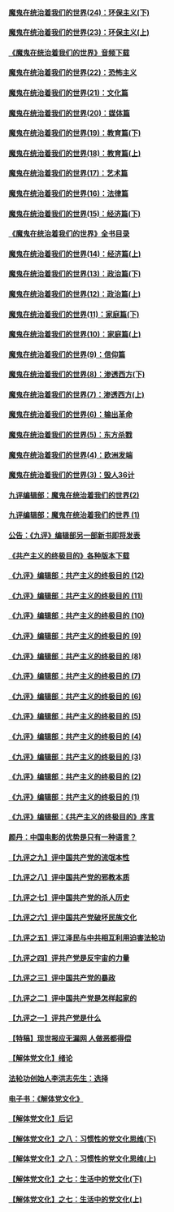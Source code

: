 #### [魔鬼在统治着我们的世界(24)：环保主义(下)](../pages/nsc422/n10695307.md?t=10100932) 

#### [魔鬼在统治着我们的世界(23)：环保主义(上)](../pages/nsc422/n10688613.md?t=10100932) 

#### [《魔鬼在统治着我们的世界》音频下载](../pages/nsc422/n10635553.md?t=10100932) 

#### [魔鬼在统治着我们的世界(22)：恐怖主义](../pages/nsc422/n10614727.md?t=10100932) 

#### [魔鬼在统治着我们的世界(21)：文化篇](../pages/nsc422/n10597706.md?t=10100932) 

#### [魔鬼在统治着我们的世界(20)：媒体篇](../pages/nsc422/n10586579.md?t=10100932) 

#### [魔鬼在统治着我们的世界(19)：教育篇(下)](../pages/nsc422/n10564808.md?t=10100932) 

#### [魔鬼在统治着我们的世界(18)：教育篇(上)](../pages/nsc422/n10526970.md?t=10100932) 

#### [魔鬼在统治着我们的世界(17)：艺术篇](../pages/nsc422/n10499093.md?t=10100932) 

#### [魔鬼在统治着我们的世界(16)：法律篇](../pages/nsc422/n10485969.md?t=10100932) 

#### [魔鬼在统治着我们的世界(15)：经济篇(下)](../pages/nsc422/n10469975.md?t=10100932) 

#### [《魔鬼在统治着我们的世界》全书目录](../pages/nsc422/n10464261.md?t=10100932) 

#### [魔鬼在统治着我们的世界(14)：经济篇(上)](../pages/nsc422/n10457370.md?t=10100932) 

#### [魔鬼在统治着我们的世界(13)：政治篇(下)](../pages/nsc422/n10448270.md?t=10100932) 

#### [魔鬼在统治着我们的世界(12)：政治篇(上)](../pages/nsc422/n10444576.md?t=10100932) 

#### [魔鬼在统治着我们的世界(11)：家庭篇(下)](../pages/nsc422/n10440961.md?t=10100932) 

#### [魔鬼在统治着我们的世界(10)：家庭篇(上)](../pages/nsc422/n10435448.md?t=10100932) 

#### [魔鬼在统治着我们的世界(9)：信仰篇](../pages/nsc422/n10432159.md?t=10100932) 

#### [魔鬼在统治着我们的世界(8)：渗透西方(下)](../pages/nsc422/n10429603.md?t=10100932) 

#### [魔鬼在统治着我们的世界(7)：渗透西方(上)](../pages/nsc422/n10426013.md?t=10100932) 

#### [魔鬼在统治着我们的世界(6)：输出革命](../pages/nsc422/n10421536.md?t=10100932) 

#### [魔鬼在统治着我们的世界(5)：东方杀戮](../pages/nsc422/n10417707.md?t=10100932) 

#### [魔鬼在统治着我们的世界(4)：欧洲发端](../pages/nsc422/n10414890.md?t=10100932) 

#### [魔鬼在统治着我们的世界(3)：毁人36计](../pages/nsc422/n10411583.md?t=10100932) 

#### [九评编辑部：魔鬼在统治着我们的世界(2)](../pages/nsc422/n10410036.md?t=10100932) 

#### [九评编辑部：魔鬼在统治着我们的世界 (1)](../pages/nsc422/n10406825.md?t=10100932) 

#### [公告：《九评》编辑部另一部新书即将发表](../pages/nsc422/n10405104.md?t=10100932) 

#### [《共产主义的终极目的》各种版本下载](../pages/nsc422/n10022138.md?t=10100932) 

#### [《九评》编辑部：共产主义的终极目的 (12)](../pages/nsc422/n9933272.md?t=10100932) 

#### [《九评》编辑部：共产主义的终极目的 (11)](../pages/nsc422/n9924973.md?t=10100932) 

#### [《九评》编辑部：共产主义的终极目的 (10)](../pages/nsc422/n9920883.md?t=10100932) 

#### [《九评》编辑部：共产主义的终极目的 (9)](../pages/nsc422/n9916363.md?t=10100932) 

#### [《九评》编辑部：共产主义的终极目的 (8)](../pages/nsc422/n9912488.md?t=10100932) 

#### [《九评》编辑部：共产主义的终极目的 (7)](../pages/nsc422/n9901176.md?t=10100932) 

#### [《九评》编辑部：共产主义的终极目的 (6)](../pages/nsc422/n9899359.md?t=10100932) 

#### [《九评》编辑部：共产主义的终极目的 (5)](../pages/nsc422/n9893174.md?t=10100932) 

#### [《九评》编辑部：共产主义的终极目的 (4)](../pages/nsc422/n9891246.md?t=10100932) 

#### [《九评》编辑部：共产主义的终极目的 (3)](../pages/nsc422/n9879879.md?t=10100932) 

#### [《九评》编辑部：共产主义的终极目的 (2)](../pages/nsc422/n9876205.md?t=10100932) 

#### [《九评》编辑部：共产主义的终极目的 (1)](../pages/nsc422/n9865857.md?t=10100932) 

#### [《九评》编辑部：《共产主义的终极目的》序言](../pages/nsc422/n9862666.md?t=10100932) 

#### [颜丹：中国电影的优势是只有一种语言？](../pages/nsc422/n9583062.md?t=10100932) 

#### [【九评之九】评中国共产党的流氓本性](../pages/nsc422/n737542.md?t=10100932) 

#### [【九评之八】评中国共产党的邪教本质](../pages/nsc422/n735942.md?t=10100932) 

#### [【九评之七】评中国共产党的杀人历史](../pages/nsc422/n733806.md?t=10100932) 

#### [【九评之六】评中国共产党破坏民族文化](../pages/nsc422/n731667.md?t=10100932) 

#### [【九评之五】评江泽民与中共相互利用迫害法轮功](../pages/nsc422/n730058.md?t=10100932) 

#### [【九评之四】评共产党是反宇宙的力量](../pages/nsc422/n727814.md?t=10100932) 

#### [【九评之三】评中国共产党的暴政](../pages/nsc422/n725597.md?t=10100932) 

#### [【九评之二】评中国共产党是怎样起家的](../pages/nsc422/n723946.md?t=10100932) 

#### [【九评之一】评共产党是什么](../pages/nsc422/n722529.md?t=10100932) 

#### [【特稿】现世报应无漏网 人做恶都得偿](../pages/nsc422/n4215167.md?t=10100932) 

#### [【解体党文化】绪论](../pages/nsc422/n1449356.md?t=10100932) 

#### [法轮功创始人李洪志先生：选择](../pages/nsc422/n3580738.md?t=10100932) 

#### [电子书：《解体党文化》](../pages/nsc422/n1573484.md?t=10100932) 

#### [【解体党文化】后记](../pages/nsc422/n1531999.md?t=10100932) 

#### [【解体党文化】之八：习惯性的党文化思维(下)](../pages/nsc422/n1526477.md?t=10100932) 

#### [【解体党文化】之八：习惯性的党文化思维(上)](../pages/nsc422/n1520631.md?t=10100932) 

#### [【解体党文化】之七：生活中的党文化(下)](../pages/nsc422/n1513446.md?t=10100932) 

#### [【解体党文化】之七：生活中的党文化(上)](../pages/nsc422/n1509358.md?t=10100932) 

